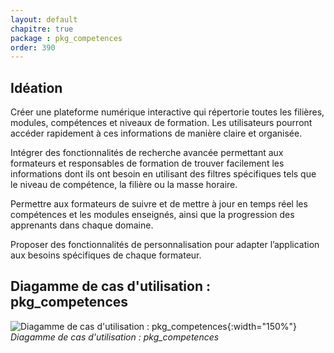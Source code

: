 ```yaml
---
layout: default
chapitre: true
package : pkg_competences
order: 390
---
```



## Idéation


Créer une plateforme numérique interactive qui répertorie toutes les filières, modules, compétences et niveaux de formation. Les utilisateurs pourront accéder rapidement à ces informations de manière claire et organisée.

Intégrer des fonctionnalités de recherche avancée permettant aux formateurs et responsables de formation de trouver facilement les informations dont ils ont besoin en utilisant des filtres spécifiques tels que le niveau de compétence, la filière ou la masse horaire.

Permettre aux formateurs de suivre et de mettre à jour en temps réel les compétences et les modules enseignés, ainsi que la progression des apprenants dans chaque domaine.

Proposer des fonctionnalités de personnalisation pour adapter l’application aux besoins spécifiques de chaque formateur.




## Diagamme de cas d'utilisation : pkg_competences
![Diagamme de cas d'utilisation : pkg_competences](/soli-lms/diagrammes/pkg_competences/uses_cases_pkg_competences/images/uses_cases_pkg_competences.svg){:width="150%"}
*Diagamme de cas d'utilisation : pkg_competences*


